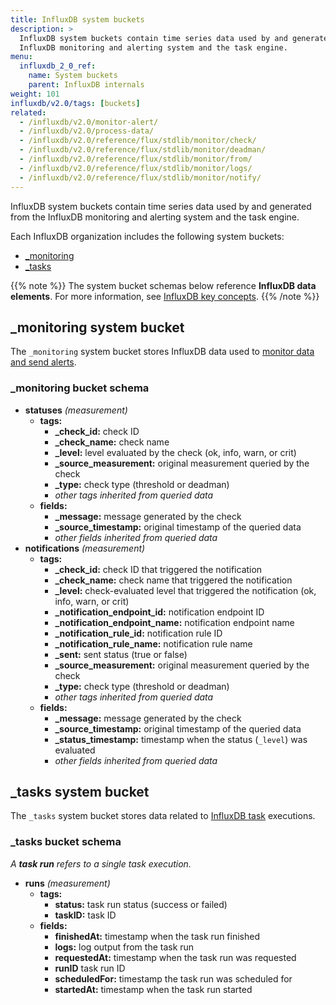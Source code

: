 ```yaml
---
title: InfluxDB system buckets
description: >
  InfluxDB system buckets contain time series data used by and generated from the
  InfluxDB monitoring and alerting system and the task engine.
menu:
  influxdb_2_0_ref:
    name: System buckets
    parent: InfluxDB internals
weight: 101
influxdb/v2.0/tags: [buckets]
related:
  - /influxdb/v2.0/monitor-alert/
  - /influxdb/v2.0/process-data/
  - /influxdb/v2.0/reference/flux/stdlib/monitor/check/
  - /influxdb/v2.0/reference/flux/stdlib/monitor/deadman/
  - /influxdb/v2.0/reference/flux/stdlib/monitor/from/
  - /influxdb/v2.0/reference/flux/stdlib/monitor/logs/
  - /influxdb/v2.0/reference/flux/stdlib/monitor/notify/
---
```


InfluxDB system buckets contain time series data used by and generated from the
InfluxDB monitoring and alerting system and the task engine.

Each InfluxDB organization includes the following system buckets:

- [\_monitoring](#_monitoring-system-bucket)
- [\_tasks](#_tasks-system-bucket)

{{% note %}}
The system bucket schemas below reference **InfluxDB data elements**.
For more information, see [InfluxDB key concepts](/influxdb/v2.0/reference/key-concepts/data-elements/).
{{% /note %}}

## \_monitoring system bucket
The `_monitoring` system bucket stores InfluxDB data used to
[monitor data and send alerts](/influxdb/v2.0/monitor-alert/).

### \_monitoring bucket schema

- **statuses** _(measurement)_
    - **tags:**
        - **\_check\_id:** check ID
        - **\_check\_name:** check name
        - **\_level:** level evaluated by the check (ok, info, warn, or crit)
        - **\_source\_measurement:** original measurement queried by the check
        - **\_type:** check type (threshold or deadman)
        - _other tags inherited from queried data_
    - **fields:**
        - **\_message:** message generated by the check
        - **\_source_timestamp:** original timestamp of the queried data
        - _other fields inherited from queried data_
- **notifications** _(measurement)_
    - **tags:**
        - **\_check\_id:** check ID that triggered the notification
        - **\_check\_name:** check name that triggered the notification
        - **\_level:** check-evaluated level that triggered the notification (ok, info, warn, or crit)
        - **\_notification_endpoint_id:** notification endpoint ID
        - **\_notification_endpoint_name:** notification endpoint name
        - **\_notification_rule_id:** notification rule ID
        - **\_notification_rule_name:** notification rule name
        - **\_sent:** sent status (true or false)
        - **\_source\_measurement:** original measurement queried by the check
        - **\_type:** check type (threshold or deadman)
        - _other tags inherited from queried data_
    - **fields:**
        - **\_message:** message generated by the check
        - **\_source_timestamp:** original timestamp of the queried data
        - **\_status_timestamp:** timestamp when the status (`_level`) was evaluated
        - _other fields inherited from queried data_

## \_tasks system bucket
The `_tasks` system bucket stores data related to [InfluxDB task](/influxdb/v2.0/process-data/) executions.

### \_tasks bucket schema

_A **task run** refers to a single task execution._

- **runs** _(measurement)_
    - **tags:**
        - **status:** task run status (success or failed)
        - **taskID:** task ID
    - **fields:**
        - **finishedAt:** timestamp when the task run finished
        - **logs:** log output from the task run
        - **requestedAt:** timestamp when the task run was requested
        - **runID** task run ID
        - **scheduledFor:** timestamp the task run was scheduled for
        - **startedAt:** timestamp when the task run started
